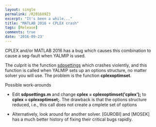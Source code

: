 ```yaml
---
layout: single
permalink: /R20160923
excerpt: "It's been a while..."
title: "MATLAB 2016 + CPLEX crash"
tags: [Release]
comments: true
date: '2016-09-23'
---
```


CPLEX and/or MATLAB 2016 has a bug which causes this combination to cause a seg-fault when YALMIP is used.

The culprit is the function [sdpsettings](/command/sdpsettings) which crashes violently, and this function is called when YALMIP sets up an options structure, no matter solver you will use. The problem is the function **cplexoptimset**.

Possible work-arounds

* Edit **sdpsettings.m** and change **cplex = cplexoptimset('cplex');** to **cplex = cplexoptimset;**. The drawback is that the options structure reduced, i.e., this call does not create a cmplete set of options

* Alternatively, look around for another solver. [GUROBI] and [MOSEK] has a much better history of fixing their critical bugs rapidly.

